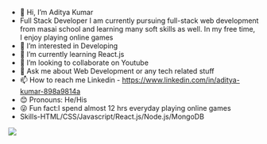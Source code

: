- 👋 Hi, I’m Aditya Kumar
- Full Stack Developer
  I am currently pursuing full-stack web development from masai school and learning many soft skills as well. In my free time, I enjoy playing online games
- 👀 I’m interested in Developing
- 🌱 I’m currently learning React.js 
- 💞️ I’m looking to collaborate on Youtube
- 👀 Ask me about Web Development or any tech related stuff
- 📫 How to reach me Linkedin - https://www.linkedin.com/in/aditya-kumar-898a9814a 
- 😊 Pronouns: He/His
- 😜 Fun fact:I spend almost 12 hrs everyday playing online games
- Skills-HTML/CSS/Javascript/React.js/Node.js/MongoDB

<img src ="https://github-readme-stats.vercel.app/api?username=Aditya7j&&show_icons=true&title_color=ffffff&icon_color=bb2acf&text_color=daf7dc&bg_color=2FA4FF">


